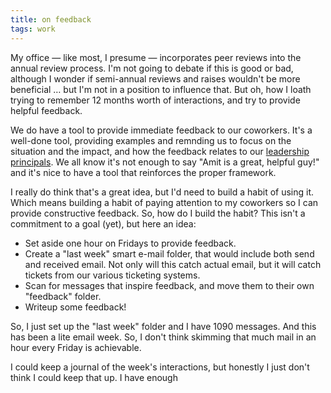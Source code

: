 ```yaml
---
title: on feedback
tags: work
---
```


My office — like most, I presume — incorporates peer reviews into the annual review process. I'm not going to debate if this is good or bad, although I wonder if semi-annual reviews and raises wouldn't be more beneficial … but I'm not in a position to influence that. But oh, how I loath trying to remember 12 months worth of interactions, and try to provide helpful feedback.

We do have a tool to provide immediate feedback to our coworkers. It's a well-done tool,  providing examples and remnding us to focus on the situation and the impact, and how the feedback relates to our [leadership principals][lp]. We all know it's not enough to say "Amit is a great, helpful guy!" and it's nice to have a tool that reinforces the proper framework.

I really do think that's a great idea, but I'd need to build a habit of using it. Which means building a habit of paying attention to my coworkers so I can provide constructive feedback. So, how do I build the habit? This isn't a commitment to a goal (yet), but here an idea:

- Set aside one hour on Fridays to provide feedback.
- Create a "last week" smart e-mail folder, that would include both send and received email. Not only will this catch actual email, but it will catch tickets from our various ticketing systems.
- Scan for messages that inspire feedback, and move them to their own "feedback" folder.
- Writeup some feedback!

So, I just set up the "last week" folder and I have 1090 messages. And this has been a lite email week. So, I don't think skimming that much mail in an hour every Friday is achievable.

I could keep a journal of the week's interactions, but honestly I just don't think I could keep that up. I have enough 

[lp]: http://www.amazon.jobs/principles